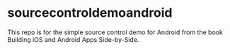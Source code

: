 # sourcecontroldemoandroid
This repo is for the simple source control demo for Android from the book Building iOS and Android Apps Side-by-Side.
